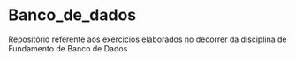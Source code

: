 # Banco_de_dados
Repositório referente aos exercicios elaborados no decorrer da disciplina de Fundamento de Banco de Dados
